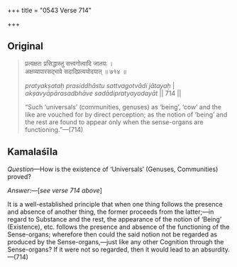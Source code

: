 +++
title = "0543 Verse 714"

+++
## Original 
>
> प्रत्यक्षतः प्रसिद्धास्तु सत्त्वगोत्वादि जातयः ।  
> अक्षव्यापारसद्भावे सदादिप्रत्ययोदयात् ॥ ७१४ ॥ 
>
> *pratyakṣataḥ prasiddhāstu sattvagotvādi jātayaḥ* \|  
> *akṣavyāpārasadbhāve sadādipratyayodayāt* \|\| 714 \|\| 
>
> “Such ‘universals’ (communities, genuses) as ‘being’, ‘cow’ and the like are vouched for by direct perception; as the notion of ‘being’ and the rest are found to appear only when the sense-organs are functioning.”—(714)



## Kamalaśīla

*Question*—How is the existence of ‘Universals’ (Genuses, Communities) proved?

*Answer*:—[*see verse 714 above*]

It is a well-established principle that when one thing follows the presence and absence of another thing, the former proceeds from the latter;—in regard to Substance and the rest, the appearance of the notion of ‘Being’ (Existence), etc. follows the presence and absence of the functioning of the Sense-organs; wherefore then could the said notion not be regarded as produced by the Sense-organs,—just like any other Cognition through the Sense-organs? If it were not so regarded, then it would lead to an absurdity.—(714)


